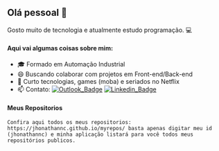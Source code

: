 ## Olá pessoal 👋
Gosto muito de tecnologia e atualmente estudo programação. :computer:

#### Aqui vai algumas coisas sobre mim:

- 🎓 Formado em Automação Industrial
- 😄 Buscando colaborar com projetos em Front-end/Back-end
- 💬 Curto tecnologias, games (moba) e seriados no Netflix
- 📫 Contato:
[![Outlook_Badge](https://img.shields.io/badge/-Outlook-blue?style=Mail&logo=microsoft-outlook)](mailto:jhonathannc@live.com) 
[![Linkedin_Badge](https://img.shields.io/badge/-LinkedIn-blue?style=Mail&logo=linkedin)](https://www.linkedin.com/in/jhonathannc)


#### Meus Repositorios
`Confira aqui todos os meus repositorios:
https://jhonathannc.github.io/myrepos/
basta apenas digitar meu id (jhonathannc) e minha aplicação listará para você todos meus repositórios publicos.`
